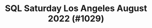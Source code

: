 ---
layout: event
title: "SQL Saturday Los Angeles August 2022 (#1029)"
subtitle: ""
tags: ["Los Angeles", "California", "USA", "physical", "2022", "North America"]
thumb: /assets/img/logos/Just_icon_Color_small.png
comments: false
data: SQLSat1029
---